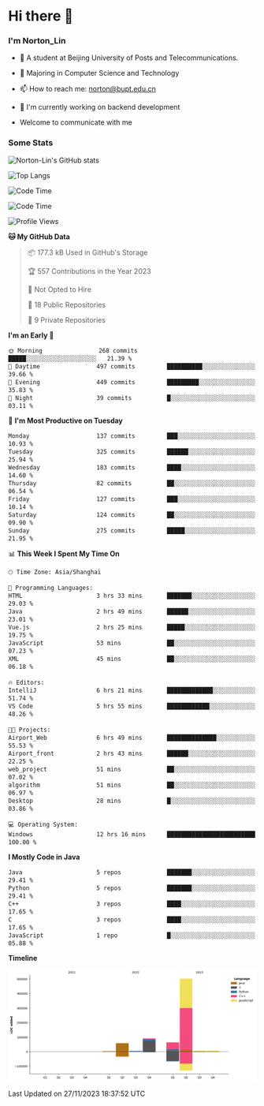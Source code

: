 
# Hi there 👋

### I'm Norton_Lin
- 🏫 A student at Beijing University of Posts and Telecommunications.
- 🌱 Majoring in Computer Science and Technology
- 📫 How to reach me: norton@bupt.edu.cn
- 🌱 I'm currently working on backend development

- Welcome to communicate with me

### Some Stats
![Norton-Lin's GitHub stats](https://github-readme-stats.vercel.app/api?username=Norton-Lin&count_private=true&show_icons=true&theme=radical)

![Top Langs](https://github-readme-stats.vercel.app/api/top-langs/?username=Norton-Lin&langs_count=10&layout=compact)

![Code Time](https://github-readme-stats.vercel.app/api/wakatime?username=Norton_Lin)

<!--START_SECTION:waka-->
![Code Time](http://img.shields.io/badge/Code%20Time-422%20hrs%207%20mins-blue)

![Profile Views](http://img.shields.io/badge/Profile%20Views-1-blue)

**🐱 My GitHub Data** 

> 📦 177.3 kB Used in GitHub's Storage 
 > 
> 🏆 557 Contributions in the Year 2023
 > 
> 🚫 Not Opted to Hire
 > 
> 📜 18 Public Repositories 
 > 
> 🔑 9 Private Repositories 
 > 
**I'm an Early 🐤** 

```text
🌞 Morning                268 commits         █████░░░░░░░░░░░░░░░░░░░░   21.39 % 
🌆 Daytime                497 commits         ██████████░░░░░░░░░░░░░░░   39.66 % 
🌃 Evening                449 commits         █████████░░░░░░░░░░░░░░░░   35.83 % 
🌙 Night                  39 commits          █░░░░░░░░░░░░░░░░░░░░░░░░   03.11 % 
```
📅 **I'm Most Productive on Tuesday** 

```text
Monday                   137 commits         ███░░░░░░░░░░░░░░░░░░░░░░   10.93 % 
Tuesday                  325 commits         ██████░░░░░░░░░░░░░░░░░░░   25.94 % 
Wednesday                183 commits         ████░░░░░░░░░░░░░░░░░░░░░   14.60 % 
Thursday                 82 commits          ██░░░░░░░░░░░░░░░░░░░░░░░   06.54 % 
Friday                   127 commits         ███░░░░░░░░░░░░░░░░░░░░░░   10.14 % 
Saturday                 124 commits         ██░░░░░░░░░░░░░░░░░░░░░░░   09.90 % 
Sunday                   275 commits         █████░░░░░░░░░░░░░░░░░░░░   21.95 % 
```


📊 **This Week I Spent My Time On** 

```text
🕑︎ Time Zone: Asia/Shanghai

💬 Programming Languages: 
HTML                     3 hrs 33 mins       ███████░░░░░░░░░░░░░░░░░░   29.03 % 
Java                     2 hrs 49 mins       ██████░░░░░░░░░░░░░░░░░░░   23.01 % 
Vue.js                   2 hrs 25 mins       █████░░░░░░░░░░░░░░░░░░░░   19.75 % 
JavaScript               53 mins             ██░░░░░░░░░░░░░░░░░░░░░░░   07.23 % 
XML                      45 mins             ██░░░░░░░░░░░░░░░░░░░░░░░   06.18 % 

🔥 Editors: 
IntelliJ                 6 hrs 21 mins       █████████████░░░░░░░░░░░░   51.74 % 
VS Code                  5 hrs 55 mins       ████████████░░░░░░░░░░░░░   48.26 % 

🐱‍💻 Projects: 
Airport_Web              6 hrs 49 mins       ██████████████░░░░░░░░░░░   55.53 % 
Airport_front            2 hrs 43 mins       ██████░░░░░░░░░░░░░░░░░░░   22.25 % 
web_project              51 mins             ██░░░░░░░░░░░░░░░░░░░░░░░   07.02 % 
algorithm                51 mins             ██░░░░░░░░░░░░░░░░░░░░░░░   06.97 % 
Desktop                  28 mins             █░░░░░░░░░░░░░░░░░░░░░░░░   03.86 % 

💻 Operating System: 
Windows                  12 hrs 16 mins      █████████████████████████   100.00 % 
```

**I Mostly Code in Java** 

```text
Java                     5 repos             ███████░░░░░░░░░░░░░░░░░░   29.41 % 
Python                   5 repos             ███████░░░░░░░░░░░░░░░░░░   29.41 % 
C++                      3 repos             ████░░░░░░░░░░░░░░░░░░░░░   17.65 % 
C                        3 repos             ████░░░░░░░░░░░░░░░░░░░░░   17.65 % 
JavaScript               1 repo              █░░░░░░░░░░░░░░░░░░░░░░░░   05.88 % 
```



**Timeline**

![Lines of Code chart](https://raw.githubusercontent.com/Norton-Lin/Norton-Lin/main/assets/bar_graph.png)


 Last Updated on 27/11/2023 18:37:52 UTC
<!--END_SECTION:waka-->
